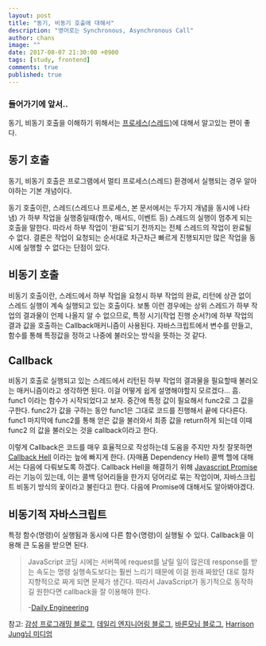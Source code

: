 ```yaml
---
layout: post
title: "동기, 비동기 호출에 대해서"
description: "영어로는 Synchronous, Asynchronous Call"
author: chans
image: ""
date: 2017-08-07 21:30:00 +0900
tags: [study, frontend]
comments: true
published: true
---
```


### 들어가기에 앞서..
동기, 비동기 호출을 이해하기 위해서는 [프로세스(스레드)](/2017/08/07/%ED%94%84%EB%A1%9C%EC%84%B8%EC%8A%A4%EC%99%80-%EC%8A%A4%EB%A0%88%EB%93%9C.html)에 대해서 알고있는 편이 좋다.

## 동기 호출
동기, 비동기 호출은 프로그램에서 멀티 프로세스(스레드) 환경에서 실행되는 경우 알아야하는 기본 개념이다. 

동기 호출이란, 스레드(스레드나 프로세스, 본 문서에서는 두가지 개념을 동시에 나타냄) 가 하부 작업을 실행중일때(함수, 매서드, 이벤트 등) 스레드의 실행이 멈추게 되는 호출을 말한다. 따라서 하부 작업이 '완료'되기 전까지는 전체 스레드의 작업이 완료될 수 없다. 결론은 작업이 요청되는 순서대로 차근차근 빠르게 진행되지만 많은 작업을 동시에 실행할 수 없다는 단점이 있다.

## 비동기 호출
비동기 호출이란, 스레드에서 하부 작업을 요청시 하부 작업의 완료, 리턴에 상관 없이 스레드 실행이 계속 실행되고 있는 호출이다. 보통 이런 경우에는 상위 스레드가 하부 작업의 결과물이 언제 나올지 알 수 없으므로, 특정 시기(작업 진행 순서?)에 하부 작업의 결과 값을 호출하는 Callback매커니즘이 사용된다. 자바스크립트에서 변수를 만들고, 함수를 통해 특정값을 정하고 나중에 불러오는 방식을 뜻하는 것 같다. 

## Callback
비동기 호출로 실행되고 있는 스레드에서 리턴된 하부 작업의 결과물을 필요할때 불러오는 매커니즘이라고 생각하면 된다. 이걸 어떻게 쉽게 설명해야할지 모르겠다... 흠. func1 이라는 함수가 시작되었다고 보자. 중간에 특정 값이 필요해서 func2로 그 값을 구한다. func2가 값을 구하는 동안 func1은 그대로 코드를 진행해서 끝에 다다른다. func1 마지막에 func2를 통해 얻은 값을 불러와서 최종 값을 return하게 되는데 이때 func2 의 값을 불러오는 것을 callback이라고 한다.

이렇게 Callback은 코드를 매우 효율적으로 작성하는데 도움을 주지만 자칫 잘못하면 [Callback Hell](https://medium.com/dream-youngs/callback-%EC%A7%80%EC%98%A5-%EA%B3%BC-%EA%B7%B8-%ED%95%B4%EA%B2%B0-2ab583b7607a) 이라는 늪에 빠지게 한다. (자매품 Dependency Hell) 콜백 헬에 대해서는 다음에 다뤄보도록 하겠다. Callback Hell을 해결하기 위해 [Javascript Promise](http://programmingsummaries.tistory.com/325) 라는 기능이 있는데, 이는 콜백 덩어리들을 한가지 덩어리로 묶는 작업이며, 자바스크립트 비동기 방식의 꽃이라고 불린다고 한다. 다음에 Promise에 대해서도 알아봐야겠다.

## 비동기적 자바스크립트
특정 함수(명령)이 실행됨과 동시에 다른 함수(명령)이 실행될 수 있다. Callback을 이용해 큰 도움을 받으면 된다.

> JavaScript 코딩 시에는 서버쪽에 request를 날릴 일이 많은데 response를 받는 속도는 명령 실행속도보다는 훨씬 느리기 때문에 이걸 원래 짜왔던 대로 절차지향적으로 짜게 되면 문제가 생긴다.
따라서 JavaScript가 동기적으로 동작하길 원한다면 callback을 잘 이용해야 한다.
>
> -[Daily Engineering](https://hyunseob.github.io/2015/08/09/async-javascript/)

참고: [감성 프로그래밍 블로그](http://programmingsummaries.tistory.com/325), [데일리 엔지니어링 블로그](https://hyunseob.github.io/2015/08/09/async-javascript/), [바른모님 블로그](http://barunmo.blogspot.kr/), [Harrison Jung님 미디엄](https://medium.com/dream-youngs/callback-%EC%A7%80%EC%98%A5-%EA%B3%BC-%EA%B7%B8-%ED%95%B4%EA%B2%B0-2ab583b7607a#.jytykcsbw)













